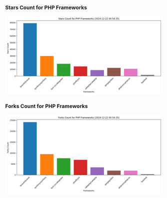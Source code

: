 ### Stars Count for PHP Frameworks

![Stars Chart](./archive/charts/20241222005435_stars_count.png)

### Forks Count for PHP Frameworks

![Forks Chart](./archive/charts/20241222005435_forks_count.png)

